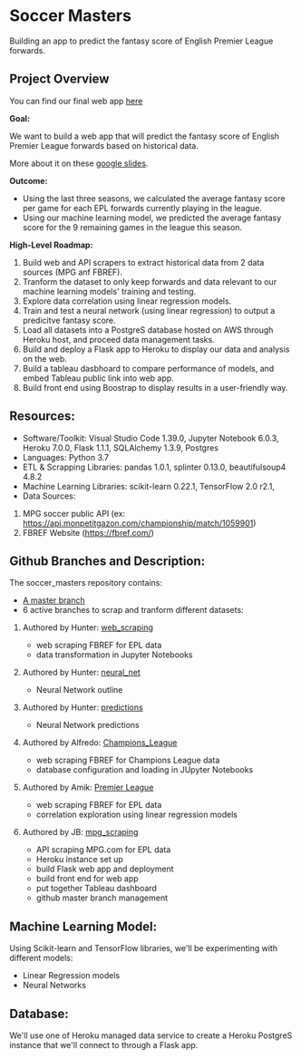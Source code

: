 # Soccer Masters
Building an app to predict the fantasy score of English Premier League forwards.


## Project Overview

You can find our final web app [here](https://soccer-masters.herokuapp.com/)


**Goal:** 

We want to build a web app that will predict the fantasy score of English Premier League forwards based on historical data.

More about it on these [google slides](https://docs.google.com/presentation/d/1YtSbjRKvxFkOw0FImH7IjGVvhv1ygMPneUkmmDmC6IA/edit?usp=sharing).

**Outcome:** 

- Using the last three seasons, we calculated the average fantasy score per game for each EPL forwards currently playing in the league.
- Using our machine learning model, we predicted the average fantasy score for the 9 remaining games in the league this season.

**High-Level Roadmap:**

1. Build web and API scrapers to extract historical data from 2 data sources (MPG anf FBREF).
2. Tranform the dataset to only keep forwards and data relevant to our machine learning models' training and testing.
3. Explore data correlation using linear regression models.
4. Train and test a neural network (using linear regression) to output a predicitve fantasy score.
5. Load all datasets into a PostgreS database hosted on AWS through Heroku host, and proceed data management tasks.
6. Build and deploy a Flask app to Heroku to display our data and analysis on the web.
8. Build a tableau dasbhoard to compare performance of models, and embed Tableau public link into web app.
9. Build front end using Boostrap to display results in a user-friendly way.


## Resources:

- Software/Toolkit: Visual Studio Code 1.39.0, Jupyter Notebook 6.0.3, Heroku 7.0.0, Flask 1.1.1, SQLAlchemy 1.3.9, Postgres
- Languages: Python 3.7
- ETL & Scrapping Libraries: pandas 1.0.1, splinter 0.13.0, beautifulsoup4 4.8.2
- Machine Learning Libraries: scikit-learn 0.22.1, TensorFlow 2.0 r2.1,
- Data Sources:
1. MPG soccer public API (ex: https://api.monpetitgazon.com/championship/match/1059901)
2. FBREF Website (https://fbref.com/)

## Github Branches and Description:

The soccer_masters repository contains:
- [A master branch](https://github.com/jbtrahin/soccer_masters)
- 6 active branches to scrap and tranform different datasets:

1. Authored by Hunter: [web_scraping](https://github.com/jbtrahin/soccer_masters/tree/web_scraping)
    - web scraping FBREF for EPL data
    - data transformation in Jupyter Notebooks
  
2.  Authored by Hunter: [neural_net](https://github.com/jbtrahin/soccer_masters/tree/neural_net)
    - Neural Network outline
    
3.  Authored by Hunter: [predictions](https://github.com/jbtrahin/soccer_masters/tree/predictions)
    - Neural Network predictions
    
3. Authored by Alfredo: [Champions_League](https://github.com/jbtrahin/soccer_masters/tree/Champions_League)
    - web scraping FBREF for Champions League data
    - database configuration and loading in JUpyter Notebooks
    
4. Authored by Amik: [Premier League](https://github.com/jbtrahin/soccer_masters/tree/premier_league)
    - web scraping FBREF for EPL data
    - correlation exploration using linear regression models
    
5. Authored by JB: [mpg_scraping](https://github.com/jbtrahin/soccer_masters/tree/mpg_scraping)
    - API scraping MPG.com for EPL data
    - Heroku instance set up
    - build Flask web app and deployment
    - build front end for web app
    - put together Tableau dashboard
    - github master branch management


## Machine Learning Model:

Using Scikit-learn and TensorFlow libraries, we'll be experimenting with different models:
- Linear Regression models
- Neural Networks


## Database:

We'll use one of Heroku managed data service to create a Heroku PostgreS instance that we'll connect to through a Flask app.

